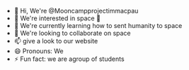 - 👋 Hi, We're @Mooncampprojectimmacpau
- 👀 We're interested in space 🚀
- 🌱 We're currently learning how to sent humanity to space
- 💞️ We're looking to collaborate on space
- 📫 give a look to our website
- 😄 Pronouns: We
- ⚡ Fun fact: we are agroup of students

<!---
Mooncampprojectimmacpau/Mooncampprojectimmacpau is a ✨ special ✨ repository because its `README.md` (this file) appears on your GitHub profile.
You can click the Preview link to take a look at your changes.
--->
